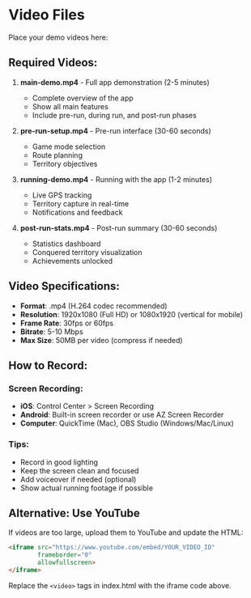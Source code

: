 # Video Files

Place your demo videos here:

## Required Videos:

1. **main-demo.mp4** - Full app demonstration (2-5 minutes)
   - Complete overview of the app
   - Show all main features
   - Include pre-run, during run, and post-run phases

2. **pre-run-setup.mp4** - Pre-run interface (30-60 seconds)
   - Game mode selection
   - Route planning
   - Territory objectives

3. **running-demo.mp4** - Running with the app (1-2 minutes)
   - Live GPS tracking
   - Territory capture in real-time
   - Notifications and feedback

4. **post-run-stats.mp4** - Post-run summary (30-60 seconds)
   - Statistics dashboard
   - Conquered territory visualization
   - Achievements unlocked

## Video Specifications:

- **Format**: .mp4 (H.264 codec recommended)
- **Resolution**: 1920x1080 (Full HD) or 1080x1920 (vertical for mobile)
- **Frame Rate**: 30fps or 60fps
- **Bitrate**: 5-10 Mbps
- **Max Size**: 50MB per video (compress if needed)

## How to Record:

### Screen Recording:
- **iOS**: Control Center > Screen Recording
- **Android**: Built-in screen recorder or use AZ Screen Recorder
- **Computer**: QuickTime (Mac), OBS Studio (Windows/Mac/Linux)

### Tips:
- Record in good lighting
- Keep the screen clean and focused
- Add voiceover if needed (optional)
- Show actual running footage if possible

## Alternative: Use YouTube

If videos are too large, upload them to YouTube and update the HTML:

```html
<iframe src="https://www.youtube.com/embed/YOUR_VIDEO_ID" 
        frameborder="0" 
        allowfullscreen>
</iframe>
```

Replace the `<video>` tags in index.html with the iframe code above.
